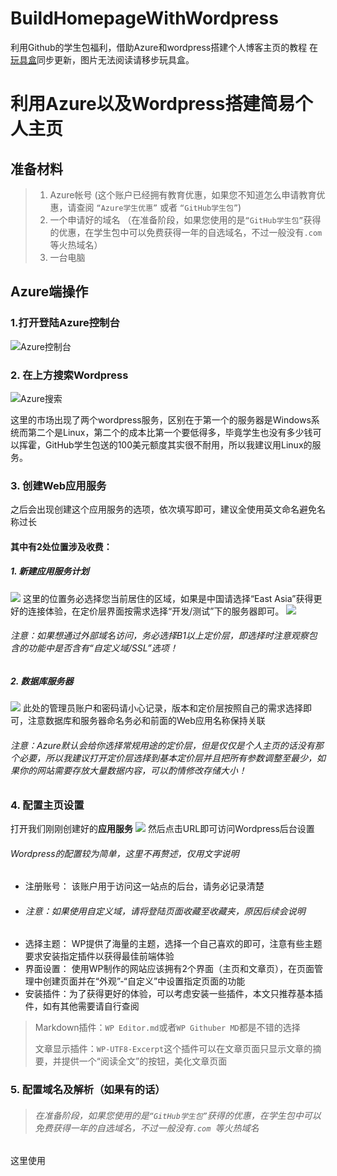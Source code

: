 # BuildHomepageWithWordpress
利用Github的学生包福利，借助Azure和wordpress搭建个人博客主页的教程
在[玩具盒](https://www.hacbox.studio)同步更新，图片无法阅读请移步玩具盒。


# 利用Azure以及Wordpress搭建简易个人主页

## 准备材料

> 1. Azure帐号
(这个账户已经拥有教育优惠，如果您不知道怎么申请教育优惠，请查阅 `“Azure学生优惠”` 或者 `“GitHub学生包”`)
> 2. 一个申请好的域名
（在准备阶段，如果您使用的是`“GitHub学生包”`获得的优惠，在学生包中可以免费获得一年的自选域名，不过一般没有`.com `等火热域名）
> 3. 一台电脑

## Azure端操作

### 1.打开登陆Azure控制台

![Azure控制台](/wp-content/uploads/2020/05/Azure-300x148.png)

### 2. 在上方搜索Wordpress

![Azure搜索](/wp-content/uploads/2020/05/Azure2-300x157.png)


这里的市场出现了两个wordpress服务，区别在于第一个的服务器是Windows系统而第二个是Linux，第二个的成本比第一个要低得多，毕竟学生也没有多少钱可以挥霍，GitHub学生包送的100美元额度其实很不耐用，所以我建议用Linux的服务。

### 3. 创建Web应用服务

之后会出现创建这个应用服务的选项，依次填写即可，建议全使用英文命名避免名称过长

#### 其中有2处位置涉及收费：
##### 1. 新建应用服务计划
![](/wp-content/uploads/2020/05/2-300x223.png)
这里的位置务必选择您当前居住的区域，如果是中国请选择“East Asia”获得更好的连接体验，在定价层界面按需求选择“开发/测试”下的服务器即可。
![](/wp-content/uploads/2020/05/3-163x300.png)
###### 注意：如果想通过外部域名访问，务必选择B1以上定价层，即选择时注意观察包含的功能中是否含有“自定义域/SSL”选项！
##### 2. 数据库服务器
![](/wp-content/uploads/2020/05/3-1-163x300.png)
此处的管理员账户和密码请小心记录，版本和定价层按照自己的需求选择即可，注意数据库和服务器命名务必和前面的Web应用名称保持关联
###### 注意：Azure默认会给你选择常规用途的定价层，但是仅仅是个人主页的话没有那个必要，所以我建议打开定价层选择到基本定价层并且把所有参数调整至最少，如果你的网站需要存放大量数据内容，可以酌情修改存储大小！

### 4. 配置主页设置
打开我们刚刚创建好的**应用服务**
![](/wp-content/uploads/2020/05/2-1-300x221.png)
然后点击URL即可访问Wordpress后台设置
###### Wordpress的配置较为简单，这里不再赘述，仅用文字说明
- 注册账号： 该账户用于访问这一站点的后台，请务必记录清楚
- ###### 注意：如果使用自定义域，请将登陆页面收藏至收藏夹，原因后续会说明
- 选择主题： WP提供了海量的主题，选择一个自己喜欢的即可，注意有些主题要求安装指定插件以获得最佳前端体验
- 界面设置： 使用WP制作的网站应该拥有2个界面（主页和文章页），在页面管理中创建页面并在“外观”-“自定义”中设置指定页面的功能
- 安装插件：为了获得更好的体验，可以考虑安装一些插件，本文只推荐基本插件，如有其他需要请自行查阅
> Markdown插件：`WP Editor.md`或者`WP Githuber MD`都是不错的选择
>
> 文章显示插件：`WP-UTF8-Excerpt`这个插件可以在文章页面只显示文章的摘要，并提供一个“阅读全文”的按钮，美化文章页面

### 5. 配置域名及解析（如果有的话）
> ###### 在准备阶段，如果您使用的是`“GitHub学生包”`获得的优惠，在学生包中可以免费获得一年的自选域名，不过一般没有`.com `等火热域名
这里使用
